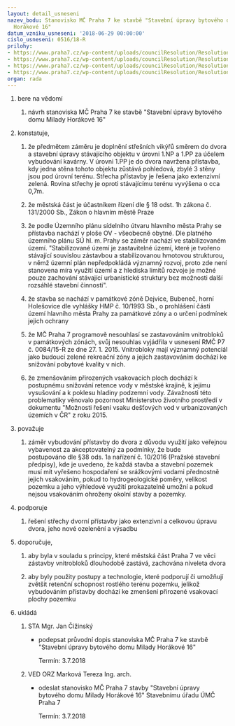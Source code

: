 ```yaml
---
layout: detail_usneseni
nazev_bodu: Stanovisko MČ Praha 7 ke stavbě "Stavební úpravy bytového domu Milady
  Horákové 16"
datum_vzniku_usneseni: '2018-06-29 00:00:00'
cislo_usneseni: 0516/18-R
prilohy:
- https://www.praha7.cz/wp-content/uploads/councilResolution/Resolutions/30058/export/c1_duvodova_zprava_MH16~371860.doc
- https://www.praha7.cz/wp-content/uploads/councilResolution/Resolutions/30058/export/c2_pruvodni_dopis_MH16~371859.doc
- https://www.praha7.cz/wp-content/uploads/councilResolution/Resolutions/30058/export/c3_oznameni_Milady_Horakove_16~371858.pdf
- https://www.praha7.cz/wp-content/uploads/councilResolution/Resolutions/30058/export/export~372022.pdf
organ: rada
---
```

<ol id="urzList" class="urzList_view"><li class="urzClass1" id=""><span name="1">bere na vědomí</span><ol class="urzOlClass decimal "><li class="urzClass2" id="" style="text-align: left;"><span><p>návrh stanoviska MČ Praha 7 ke stavbě "Stavební úpravy bytového domu Milady Horákové 16"</p></span></li></ol></li><li class="urzClass1" id=""><span name="50">konstatuje,</span><ol class="urzOlClass decimal "><li class="urzClass2" id="" style="text-align: left;"><span><p>že předmětem záměru je doplnění střešních vikýřů směrem do dvora a stavební úpravy stávajícího objektu v úrovni 1.NP a 1.PP za účelem vybudování kavárny. V úrovni 1.PP je do dvora navržena přístavba, kdy jedna stěna tohoto objektu zůstává pohledová, zbylé 3 stěny jsou pod úrovní terénu.&nbsp;Střecha přístavby je řešena jako extenzivní zelená. Rovina střechy je oproti stávajícímu terénu vyvýšena o cca 0,7m.</p></span></li><li class="urzClass2" id="" style="text-align: left;"><span><p>že městská část je účastníkem řízení dle § 18 odst. 1h zákona č. 131/2000 Sb., Zákon o hlavním městě Praze</p></span></li><li class="urzClass2" id="" style="text-align: left;"><span><p>že podle Územního plánu sídelního útvaru hlavního města Prahy se přístavba nachází v ploše&nbsp;OV - všeobecně obytné. Dle platného územního plánu SÚ hl. m. Prahy se záměr nachází ve stabilizovaném území. "Stabilizované území je zastavitelné území, které je tvořeno stávající souvislou zástavbou a stabilizovanou hmotovou strukturou, v němž územní plán nepředpokládá významný rozvoj, proto zde není stanovena míra využití území a z hlediska limitů rozvoje je možné pouze zachování stávající urbanistické struktury bez možnosti další rozsáhlé stavební činnosti".</p></span></li><li class="urzClass2" id="" style="text-align: left;"><span><p>že stavba se nachází v památkové zóně Dejvice, Bubeneč, horní Holešovice dle vyhlášky HMP č. 10/1993 Sb., o prohlášení části území hlavního města Prahy za památkové zóny a o určení podmínek jejich ochrany</p></span></li><li class="urzClass2" id="" style="text-align: left;"><span><p>že MČ Praha 7 programově nesouhlasí se zastavováním vnitrobloků v památkových zónách, svůj nesouhlas vyjádřila v usnesení RMČ P7 č. 0084/15-R ze dne 27. 1. 2015. Vnitrobloky mají významný potenciál jako budoucí zelené rekreační zóny a jejich zastavováním dochází ke snižování pobytové kvality v nich.</p></span></li><li class="urzClass2" id="" style="text-align: left;"><span><p>že zmenšováním přirozených vsakovacích ploch dochází k postupnému snižování retence vody v městské krajině, k jejímu vysušování a k poklesu hladiny podzemní vody. Závažnosti této problematiky věnovalo pozornost Ministerstvo životního prostředí v dokumentu "Možnosti řešení vsaku dešťových vod v urbanizovaných územích v ČR" z roku 2015.</p></span></li></ol></li><li class="urzClass1" id=""><span name="91">považuje</span><ol class="urzOlClass decimal " id=""><li class="urzClass2" id="" style="text-align: left;"><span><p>záměr&nbsp;vybudování přístavby do dvora z důvodu využití jako veřejnou vybavenost za akceptovatelný za podmínky, že bude postupováno&nbsp;dle&nbsp;§38 ods. 1a nařízení č. 10/2016 (Pražské stavební předpisy), kde je uvedeno,&nbsp;že každá stavba a stavební pozemek musí mít vyřešeno hospodaření se srážkovými vodami&nbsp;přednostně&nbsp; jejich vsakováním, pokud to hydrogeologické poměry, velikost pozemku a jeho výhledové využití prokazatelně umožní a pokud nejsou vsakováním ohroženy okolní stavby a pozemky.</p></span></li></ol></li><li class="urzClass1" id=""><span name="15">podporuje</span><ol class="urzOlClass decimal "><li class="urzClass2" id="" style="text-align: left;"><span><p>řešení střechy dvorní přístavby jako extenzivní a celkovou úpravu dvora, jeho nové ozelenění a výsadbu</p></span></li></ol></li><li class="urzClass1" id=""><span name="49">doporučuje,</span><ol class="urzOlClass decimal " id=""><li class="urzClass2" id="" style="text-align: left;"><span><p>aby byla v souladu s principy, které městská část Praha 7 ve věci zástavby vnitrobloků dlouhodobě zastává, zachována niveleta dvora</p></span></li><li class="urzClass2" id="" style="text-align: left;"><span><p>aby byly použity postupy a technologie, které podporují či umožňují zvětšit retenční schopnost rostlého terénu pozemku, jelikož vybudováním přístavby dochází ke zmenšení přirozené vsakovací plochy pozemku</p></span></li></ol></li><li class="urzClass1" id="urzUkoly"><span name="1">ukládá</span><ol class="urzOlClass"><li class="urzClass2"><span><p>STA Mgr. Jan Čižinský</p></span><ul class="urzUlClass"><li class="urzClass3"><span><p>podepsat průvodní dopis stanoviska MČ Praha 7 ke stavbě "Stavební úpravy bytového domu Milady Horákové 16"</p></span><span class="urzUkolTermin">  Termín:&nbsp;3.7.2018</span></li></ul></li><li class="urzClass2"><span><p>VED ORZ Marková Tereza Ing. arch.</p></span><ul class="urzUlClass"><li class="urzClass3"><span><p>odeslat stanovisko MČ Praha 7 stavby "Stavební úpravy bytového domu Milady Horákové 16" Stavebnímu úřadu ÚMČ Praha 7</p></span><span class="urzUkolTermin">  Termín:&nbsp;3.7.2018</span></li></ul></li></ol></li></ol>